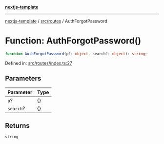 [**nextjs-template**](README.md)

---

[nextjs-template](README.md) / [src/routes](src.routes.md) / AuthForgotPassword

# Function: AuthForgotPassword()

```ts
function AuthForgotPassword(p?: object, search?: object): string;
```

Defined in: [src/routes/index.ts:27](https://github.com/mariolim96/Easy-Check-In/blob/e840a4393cceae48bed5204292fc61d73f9f5dbb/src/routes/index.ts#L27)

## Parameters

| Parameter | Type |
| --------- | ---- |
| `p`?      | \{\} |
| `search`? | \{\} |

## Returns

`string`
